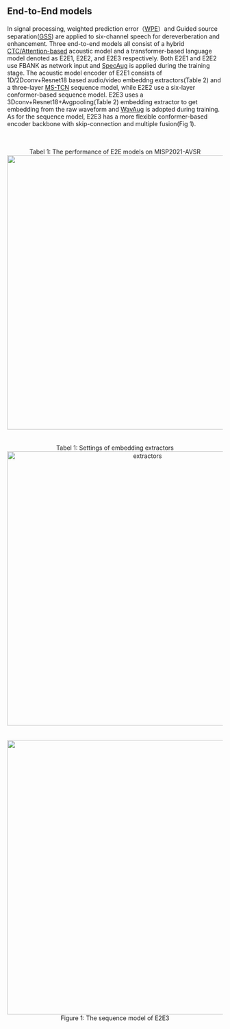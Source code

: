 ## End-to-End models

In signal processing, weighted prediction error（[WPE](https://github.com/fgnt/nara_wpe)）and Guided source separation([GSS](https://github.com/fgnt/pb_chime5)) are applied to six-channel speech for dereverberation and enhancement. Three end-to-end models all consist of a hybrid [CTC/Attention-based](https://arxiv.org/abs/1609.06773) acoustic model and a transformer-based language model denoted as E2E1, E2E2, and E2E3 respectively. Both E2E1 and E2E2 use FBANK as network input and [SpecAug](https://github.com/DemisEom/SpecAugment) is applied during the training stage. The acoustic model encoder of E2E1 consists of 1D/2Dconv+Resnet18 based audio/video embeddng extractors(Table 2) and a three-layer [MS-TCN](https://github.com/mpc001/Lipreading_using_Temporal_Convolutional_Networks) sequence model, while E2E2 use a six-layer conformer-based sequence model. E2E3 uses a 3Dconv+Resnet18+Avgpooling(Table 2) embedding extractor to get embedding from the raw waveform and [WavAug](https://github.com/facebookresearch/WavAugment) is adopted during training. As for the sequence model, E2E3 has a more flexible conformer-based encoder backbone with skip-connection and multiple fusion(Fig 1).

</br>
</br>
<div align="center"> Tabel 1: The performance of E2E models on MISP2021-AVSR</div>

<div align="center"><img src="https://github.com/mispchallenge/MISP2021-AVSR/blob/main/images/results.png" width="640"/></div>
</br>
</br>
<div align="center">Tabel 1: Settings of embedding extractors</div>

<div align="center"><img src="https://github.com/mispchallenge/MISP2021-AVSR/blob/main/images/extractors.png" alt="extractors" width="640" /></div>
</br>
</br>
<div align="center"><img src="https://github.com/mispchallenge/MISP2021-AVSR/blob/main/images/e2e3.png" width="640"></div>		

<div align="center">Figure 1: The sequence model of E2E3</div>

